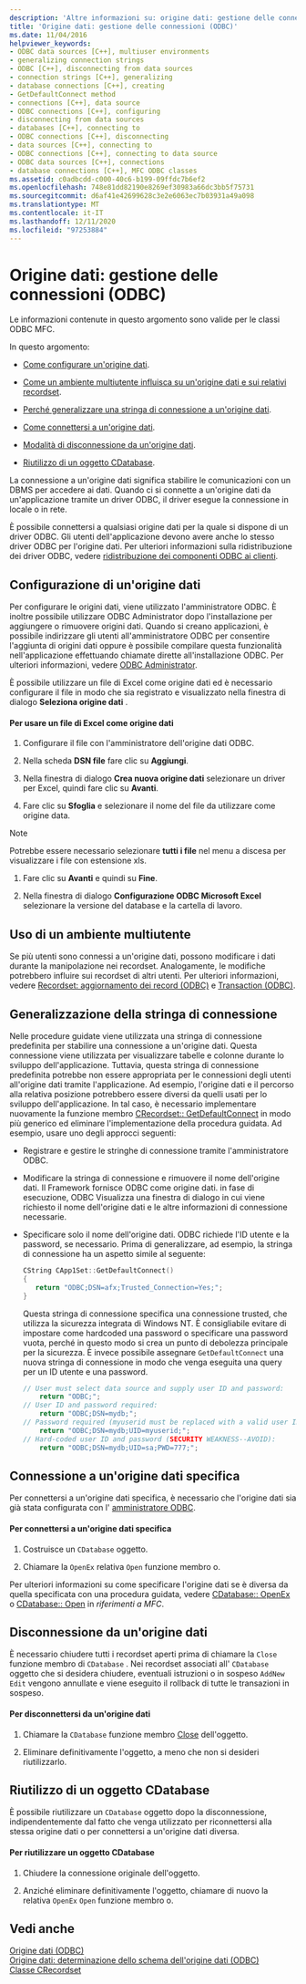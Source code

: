 ```yaml
---
description: 'Altre informazioni su: origine dati: gestione delle connessioni (ODBC)'
title: 'Origine dati: gestione delle connessioni (ODBC)'
ms.date: 11/04/2016
helpviewer_keywords:
- ODBC data sources [C++], multiuser environments
- generalizing connection strings
- ODBC [C++], disconnecting from data sources
- connection strings [C++], generalizing
- database connections [C++], creating
- GetDefaultConnect method
- connections [C++], data source
- ODBC connections [C++], configuring
- disconnecting from data sources
- databases [C++], connecting to
- ODBC connections [C++], disconnecting
- data sources [C++], connecting to
- ODBC connections [C++], connecting to data source
- ODBC data sources [C++], connections
- database connections [C++], MFC ODBC classes
ms.assetid: c0adbcdd-c000-40c6-b199-09ffdc7b6ef2
ms.openlocfilehash: 748e81dd82190e8269ef30983a66dc3bb5f75731
ms.sourcegitcommit: d6af41e42699628c3e2e6063ec7b03931a49a098
ms.translationtype: MT
ms.contentlocale: it-IT
ms.lasthandoff: 12/11/2020
ms.locfileid: "97253884"
---
```

# <a name="data-source-managing-connections-odbc"></a>Origine dati: gestione delle connessioni (ODBC)

Le informazioni contenute in questo argomento sono valide per le classi ODBC MFC.

In questo argomento:

- [Come configurare un'origine dati](#_core_configuring_a_data_source).

- [Come un ambiente multiutente influisca su un'origine dati e sui relativi recordset](#_core_working_in_a_multiuser_environment).

- [Perché generalizzare una stringa di connessione a un'origine dati](#_core_generalizing_the_connection_string).

- [Come connettersi a un'origine dati](#_core_connecting_to_a_specific_data_source).

- [Modalità di disconnessione da un'origine dati](#_core_disconnecting_from_a_data_source).

- [Riutilizzo di un oggetto CDatabase](#_core_reusing_a_cdatabase_object).

La connessione a un'origine dati significa stabilire le comunicazioni con un DBMS per accedere ai dati. Quando ci si connette a un'origine dati da un'applicazione tramite un driver ODBC, il driver esegue la connessione in locale o in rete.

È possibile connettersi a qualsiasi origine dati per la quale si dispone di un driver ODBC. Gli utenti dell'applicazione devono avere anche lo stesso driver ODBC per l'origine dati. Per ulteriori informazioni sulla ridistribuzione dei driver ODBC, vedere [ridistribuzione dei componenti ODBC ai clienti](../../data/odbc/redistributing-odbc-components-to-your-customers.md).

## <a name="configuring-a-data-source"></a><a name="_core_configuring_a_data_source"></a> Configurazione di un'origine dati

Per configurare le origini dati, viene utilizzato l'amministratore ODBC. È inoltre possibile utilizzare ODBC Administrator dopo l'installazione per aggiungere o rimuovere origini dati. Quando si creano applicazioni, è possibile indirizzare gli utenti all'amministratore ODBC per consentire l'aggiunta di origini dati oppure è possibile compilare questa funzionalità nell'applicazione effettuando chiamate dirette all'installazione ODBC. Per ulteriori informazioni, vedere [ODBC Administrator](../../data/odbc/odbc-administrator.md).

È possibile utilizzare un file di Excel come origine dati ed è necessario configurare il file in modo che sia registrato e visualizzato nella finestra di dialogo **Seleziona origine dati** .

#### <a name="to-use-an-excel-file-as-a-data-source"></a>Per usare un file di Excel come origine dati

1. Configurare il file con l'amministratore dell'origine dati ODBC.

1. Nella scheda **DSN file** fare clic su **Aggiungi**.

1. Nella finestra di dialogo **Crea nuova origine dati** selezionare un driver per Excel, quindi fare clic su **Avanti**.

1. Fare clic su **Sfoglia** e selezionare il nome del file da utilizzare come origine data.

> [!NOTE]
> Potrebbe essere necessario selezionare **tutti i file** nel menu a discesa per visualizzare i file con estensione xls.

1. Fare clic su **Avanti** e quindi su **Fine**.

1. Nella finestra di dialogo **Configurazione ODBC Microsoft Excel** selezionare la versione del database e la cartella di lavoro.

## <a name="working-in-a-multiuser-environment"></a><a name="_core_working_in_a_multiuser_environment"></a> Uso di un ambiente multiutente

Se più utenti sono connessi a un'origine dati, possono modificare i dati durante la manipolazione nei recordset. Analogamente, le modifiche potrebbero influire sui recordset di altri utenti. Per ulteriori informazioni, vedere [Recordset: aggiornamento dei record (ODBC)](../../data/odbc/recordset-how-recordsets-update-records-odbc.md) e [Transaction (ODBC)](../../data/odbc/transaction-odbc.md).

## <a name="generalizing-the-connection-string"></a><a name="_core_generalizing_the_connection_string"></a> Generalizzazione della stringa di connessione

Nelle procedure guidate viene utilizzata una stringa di connessione predefinita per stabilire una connessione a un'origine dati. Questa connessione viene utilizzata per visualizzare tabelle e colonne durante lo sviluppo dell'applicazione. Tuttavia, questa stringa di connessione predefinita potrebbe non essere appropriata per le connessioni degli utenti all'origine dati tramite l'applicazione. Ad esempio, l'origine dati e il percorso alla relativa posizione potrebbero essere diversi da quelli usati per lo sviluppo dell'applicazione. In tal caso, è necessario implementare nuovamente la funzione membro [CRecordset:: GetDefaultConnect](../../mfc/reference/crecordset-class.md#getdefaultconnect) in modo più generico ed eliminare l'implementazione della procedura guidata. Ad esempio, usare uno degli approcci seguenti:

- Registrare e gestire le stringhe di connessione tramite l'amministratore ODBC.

- Modificare la stringa di connessione e rimuovere il nome dell'origine dati. Il Framework fornisce ODBC come origine dati. in fase di esecuzione, ODBC Visualizza una finestra di dialogo in cui viene richiesto il nome dell'origine dati e le altre informazioni di connessione necessarie.

- Specificare solo il nome dell'origine dati. ODBC richiede l'ID utente e la password, se necessario. Prima di generalizzare, ad esempio, la stringa di connessione ha un aspetto simile al seguente:

    ```cpp
    CString CApp1Set::GetDefaultConnect()
    {
       return "ODBC;DSN=afx;Trusted_Connection=Yes;";
    }
    ```

   Questa stringa di connessione specifica una connessione trusted, che utilizza la sicurezza integrata di Windows NT. È consigliabile evitare di impostare come hardcoded una password o specificare una password vuota, perché in questo modo si crea un punto di debolezza principale per la sicurezza. È invece possibile assegnare `GetDefaultConnect` una nuova stringa di connessione in modo che venga eseguita una query per un ID utente e una password.

    ```cpp
    // User must select data source and supply user ID and password:
        return "ODBC;";
    // User ID and password required:
        return "ODBC;DSN=mydb;";
    // Password required (myuserid must be replaced with a valid user ID):
        return "ODBC;DSN=mydb;UID=myuserid;";
    // Hard-coded user ID and password (SECURITY WEAKNESS--AVOID):
        return "ODBC;DSN=mydb;UID=sa;PWD=777;";
    ```

## <a name="connecting-to-a-specific-data-source"></a><a name="_core_connecting_to_a_specific_data_source"></a> Connessione a un'origine dati specifica

Per connettersi a un'origine dati specifica, è necessario che l'origine dati sia già stata configurata con l' [amministratore ODBC](../../data/odbc/odbc-administrator.md).

#### <a name="to-connect-to-a-specific-data-source"></a>Per connettersi a un'origine dati specifica

1. Costruisce un `CDatabase` oggetto.

1. Chiamare la `OpenEx` relativa `Open` funzione membro o.

Per ulteriori informazioni su come specificare l'origine dati se è diversa da quella specificata con una procedura guidata, vedere [CDatabase:: OpenEx](../../mfc/reference/cdatabase-class.md#openex) o [CDatabase:: Open](../../mfc/reference/cdatabase-class.md#open) in *riferimenti a MFC*.

## <a name="disconnecting-from-a-data-source"></a><a name="_core_disconnecting_from_a_data_source"></a> Disconnessione da un'origine dati

È necessario chiudere tutti i recordset aperti prima di chiamare la `Close` funzione membro di `CDatabase` . Nei recordset associati all' `CDatabase` oggetto che si desidera chiudere, eventuali istruzioni o in sospeso `AddNew` `Edit` vengono annullate e viene eseguito il rollback di tutte le transazioni in sospeso.

#### <a name="to-disconnect-from-a-data-source"></a>Per disconnettersi da un'origine dati

1. Chiamare la `CDatabase` funzione membro [Close](../../mfc/reference/cdatabase-class.md#close) dell'oggetto.

1. Eliminare definitivamente l'oggetto, a meno che non si desideri riutilizzarlo.

## <a name="reusing-a-cdatabase-object"></a><a name="_core_reusing_a_cdatabase_object"></a> Riutilizzo di un oggetto CDatabase

È possibile riutilizzare un `CDatabase` oggetto dopo la disconnessione, indipendentemente dal fatto che venga utilizzato per riconnettersi alla stessa origine dati o per connettersi a un'origine dati diversa.

#### <a name="to-reuse-a-cdatabase-object"></a>Per riutilizzare un oggetto CDatabase

1. Chiudere la connessione originale dell'oggetto.

1. Anziché eliminare definitivamente l'oggetto, chiamare di nuovo la relativa `OpenEx` `Open` funzione membro o.

## <a name="see-also"></a>Vedi anche

[Origine dati (ODBC)](../../data/odbc/data-source-odbc.md)<br/>
[Origine dati: determinazione dello schema dell'origine dati (ODBC)](../../data/odbc/data-source-determining-the-schema-of-the-data-source-odbc.md)<br/>
[Classe CRecordset](../../mfc/reference/crecordset-class.md)
